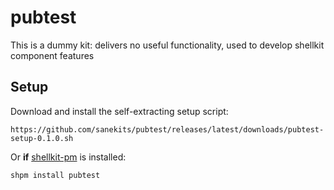 # pubtest
This is a dummy kit: delivers no useful functionality, used to develop shellkit component features

## Setup

Download and install the self-extracting setup script:

    https://github.com/sanekits/pubtest/releases/latest/downloads/pubtest-setup-0.1.0.sh

Or **if** [shellkit-pm](https://github.com/sanekits/shellkit-pm) is installed:

    shpm install pubtest

##
